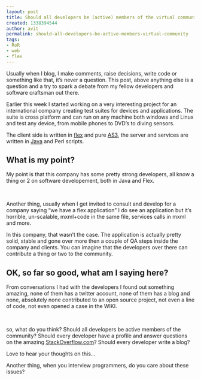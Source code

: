 ```yaml
---
layout: post
title: Should all developers be (active) members of the virtual community?
created: 1338394544
author: avit
permalink: should-all-developers-be-active-members-virtual-community
tags:
- RoR
- web
- flex
---
```

<p>Usually when I blog, I make comments, raise decisions, write code or something like that, it&rsquo;s never a question. This post, above anything else is a question and a try to spark a debate from my fellow developers and software craftsman out there.</p>
<p>Earlier this week I started working on a very interesting project for an international company creating test suites for devices and applications. The suite is cross platform and can run on any machine both windows and Linux and test any device, from mobile phones to DVD&rsquo;s to diving sensors.</p>
<p>The client side is written in <a href="http://www.kensodev.com/category/flex/" title="flex">flex</a> and pure <a href="http://www.kensodev.com/tag/as3/" title="As3">AS3</a>, the server and services are written in <a href="http://www.kensodev.com/category/java/" title="Java">Java</a> and Perl scripts.</p>
<h2>What is my point?</h2>
<p>My point is that this company has some pretty strong developers, all know a thing or 2 on software developement, both in Java and Flex.</p>
<p>&nbsp;</p>
<p>Another thing, usually when I get invited to consult and develop for a company saying &ldquo;we have a flex application&rdquo; I do see an application but it&rsquo;s horrible, un-scalable, mxml+code in the same file, services calls in mxml and more.</p>
<p>In this company, that wasn&rsquo;t the case. The application is actually pretty solid, stable and gone over more then a couple of QA steps inside the company and clients. You can imagine that the developers over there can contribute a thing or two to the community.</p>
<h2>OK, so far so good, what am I saying here?</h2>
<p>From conversations I had with the developers I found out something amazing, none of them has a twitter account, none of them has a blog and none, absolutely none contributed to an open source project, not even a line of code, not even opened a case in the WIKI.</p>
<p>&nbsp;</p>
<p>so, what do you think? Should all developers be active members of the community? Should every developer have a profile and answer questions on the amazing <a href="http://www.stackoverflow.com">StackOverflow</a><a href="http://www.stackoverflow.com">.com</a>? Should every developer write a blog?</p>
<p>Love to hear your thoughts on this&hellip;</p>
<p>Another thing, when you interview programmers, do you care about these issues?</p>
<p><img src="http://feeds.feedburner.com/~r/KensoDev-en/~4/tqXIcVx8aqY" height="1" width="1" alt="" /></p>
